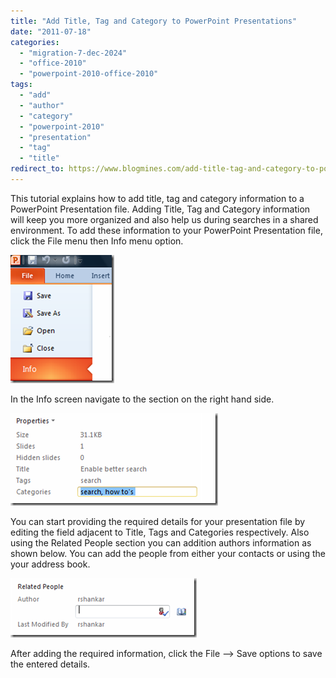 ```yaml
---
title: "Add Title, Tag and Category to PowerPoint Presentations"
date: "2011-07-18"
categories: 
  - "migration-7-dec-2024"
  - "office-2010"
  - "powerpoint-2010-office-2010"
tags: 
  - "add"
  - "author"
  - "category"
  - "powerpoint-2010"
  - "presentation"
  - "tag"
  - "title"
redirect_to: https://www.blogmines.com/add-title-tag-and-category-to-powerpoint-presentations/
---
```


This tutorial explains how to add title, tag and category information to a PowerPoint Presentation file. Adding Title, Tag and Category information will keep you more organized and also help us during searches in a shared environment. To add these information to your PowerPoint Presentation file, click the File menu then Info menu option.

[![PowerPoint Info menu](/assets/images/image_thumb160.png "PowerPoint Info menu")](/assets/images/image160.png)

In the Info screen navigate to the section on the right hand side.

[![PowerPoint Properties ](/assets/images/image_thumb161.png "PowerPoint Properties ")](/assets/images/image161.png)

You can start providing the required details for your presentation file by editing the field adjacent to Title, Tags and Categories respectively. Also using the Related People section you can addition authors information as shown below. You can add the people from either your contacts or using the your address book.

[![PowerPoint Author details](/assets/images/image_thumb162.png "PowerPoint Author details")](/assets/images/image162.png)

After adding the required information, click the File –> Save options to save the entered details.
